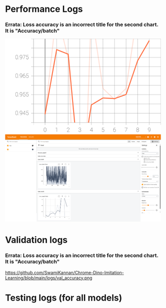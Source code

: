 # Performance Logs
### Errata: Loss accuracy is an incorrect title for the second chart. It is "Accuracy/batch"
<p align="center">
<img src="https://github.com/SwamiKannan/Chrome-Dino-Imitation-Learning/blob/main/logs/Accuracy_epoch_train.svg">
  <img src="https://github.com/SwamiKannan/Chrome-Dino-Imitation-Learning/blob/main/logs/train_loss.png">
</p>

# Validation logs
### Errata: Loss accuracy is an incorrect title for the second chart. It is "Accuracy/batch"


https://github.com/SwamiKannan/Chrome-Dino-Imitation-Learning/blob/main/logs/val_accuracy.png

# Testing logs (for all models)
